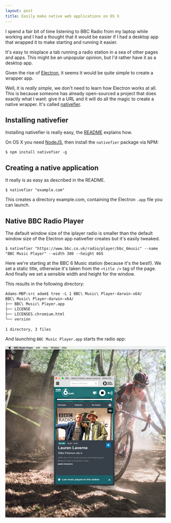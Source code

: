 ```yaml
---
layout: post
title: Easily make native web applications on OS X
---
```


I spend a fair bit of time listening to BBC Radio from my laptop while working
and I had a thought that it would be easier if I had a desktop app that wrapped
it to make starting and running it easier.

It's easy to misplace a tab running a radio station in a sea of other pages and
apps. This might be an unpopular opinion, but I'd rather have it as a desktop app.

Given the rise of [Electron](https://electronjs.org/), it seems it would be
quite simple to create a wrapper app.

Well, it is _really simple_, we don't need to learn how Electron works at all.
This is because someone has already open-sourced a project that does exactly
what I want: give it a URL and it will do all the magic to create a native
wrapper. It's called [nativefier](https://github.com/jiahaog/nativefier).

Installing nativefier
--------------------

Installing nativefier is really easy, the [README](https://github.com/jiahaog/nativefier#installation)
explains how.

On OS X you need [NodeJS](https://nodejs.org/en/download/), then install the
`nativefier` package via NPM:

    $ npm install nativefier -g

Creating a native application
-----------------------------

It really is as easy as described in the README.

    $ nativefier "example.com"

This creates a directory example.com, containing the Electron `.app` file you
can launch.

Native BBC Radio Player
-----------------------

The default window size of the iplayer radio is smaller than the default window
size of the Electron app nativefier creates but it's easily tweaked.

    $ nativefier "https://www.bbc.co.uk/radio/player/bbc_6music" --name "BBC Music Player" --width 380 --height 665

Here we're starting at the BBC 6 Music station (because it's the best!). We set
a static title, otherwise it's taken from the `<title />` tag of the page. And
finally we set a sensible width and height for the window.

This results in the following directory:

    Adams-MBP:src adam$ tree -L 1 BBC\ Music\ Player-darwin-x64/
    BBC\ Music\ Player-darwin-x64/
    ├── BBC\ Music\ Player.app
    ├── LICENSE
    ├── LICENSES.chromium.html
    └── version

    1 directory, 3 files

And launching `BBC Music Player.app` starts the radio app:

<img src="/images/bbc-radio-player-native-os-x.png" alt="Screenshot of native desktop OS X BBC radio electron wrapper app" />
